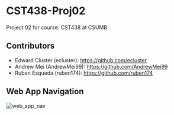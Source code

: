 # CST438-Proj02
Project 02 for course: CST438 at CSUMB

## Contributors
- Edward Cluster (ecluster): https://github.com/ecluster
- Andrew Mei (AndrewMei99): https://github.com/AndrewMei99
- Ruben Esqueda (ruben174): https://github.com/ruben174

## Web App Navigation
![web_app_nav](https://user-images.githubusercontent.com/53790807/134642270-05c72754-3da9-47d5-9a1e-9c06ca530e7a.png)
